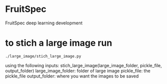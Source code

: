 # FruitSpec
FruitSpec deep learning development

# to stich a large image run
 	./large_image/stich_large_image.py

using the following inputs:
stich_large_image(large_image_folder, pickle_file, output_folder)
  large_image_folder: folder of large image
  pickle_file: the pickle_file
  output_folder: where you want the images to be saved
